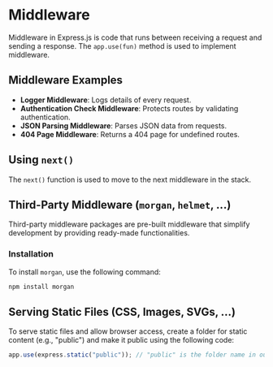 # Middleware

Middleware in Express.js is code that runs between receiving a request and sending a response. The `app.use(fun)` method is used to implement middleware.

## Middleware Examples

- **Logger Middleware**: Logs details of every request.
- **Authentication Check Middleware**: Protects routes by validating authentication.
- **JSON Parsing Middleware**: Parses JSON data from requests.
- **404 Page Middleware**: Returns a 404 page for undefined routes.

## Using `next()`

The `next()` function is used to move to the next middleware in the stack.

## Third-Party Middleware (`morgan`, `helmet`, ...)

Third-party middleware packages are pre-built middleware that simplify development by providing ready-made functionalities.

### Installation

To install `morgan`, use the following command:

```bash
npm install morgan
```

## Serving Static Files (CSS, Images, SVGs, ...)

To serve static files and allow browser access, create a folder for static content (e.g., "public") and make it public using the following code:

```js
app.use(express.static("public")); // "public" is the folder name in our project
```
